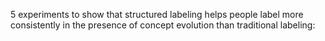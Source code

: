5 experiments to show that structured labeling helps people label more consistently in the presence of concept evolution than traditional labeling:
